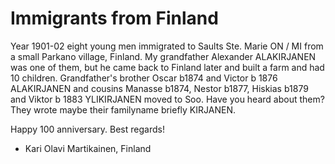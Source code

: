 # Immigrants from Finland

Year 1901-02 eight young men immigrated to Saults Ste. Marie ON / MI from a small Parkano village, Finland. My grandfather Alexander ALAKIRJANEN was one of them, but he came back to Finland later and built a farm and had 10 children. Grandfather's brother Oscar b1874 and Victor b 1876 ALAKIRJANEN and cousins Manasse b1874, Nestor b1877, Hiskias b1879 and Viktor b 1883 YLIKIRJANEN moved to Soo. Have you heard about them? They wrote maybe their familyname briefly KIRJANEN.

Happy 100 anniversary. Best regards!

- Kari Olavi Martikainen, Finland
